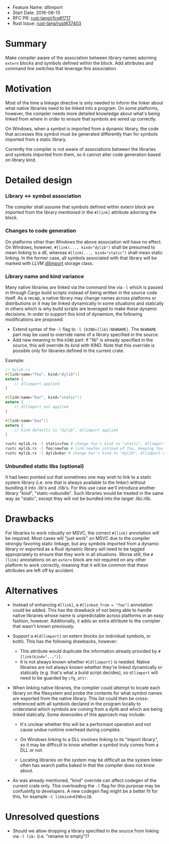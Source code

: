 - Feature Name: dllimport
- Start Date: 2016-08-13
- RFC PR: [rust-lang/rfcs#1717](https://github.com/rust-lang/rfcs/pull/1717)
- Rust Issue: [rust-lang/rust#37403](https://github.com/rust-lang/rust/issues/37403)

# Summary
[summary]: #summary

Make compiler aware of the association between library names adorning `extern` blocks
and symbols defined within the block.  Add attributes and command line switches that leverage
this association.

# Motivation
[motivation]: #motivation

Most of the time a linkage directive is only needed to inform the linker about
what native libraries need to be linked into a program. On some platforms,
however, the compiler needs more detailed knowledge about what's being linked
from where in order to ensure that symbols are wired up correctly.

On Windows, when a symbol is imported from a dynamic library, the code that accesses
this symbol must be generated differently than for symbols imported from a static library.

Currently the compiler is not aware of associations between the libraries and symbols
imported from them, so it cannot alter code generation based on library kind.

# Detailed design
[design]: #detailed-design

### Library <-> symbol association

The compiler shall assume that symbols defined within extern block
are imported from the library mentioned in the `#[link]` attribute adorning the block.

### Changes to code generation

On platforms other than Windows the above association will have no effect.
On Windows, however, `#[link(..., kind="dylib")` shall be presumed to mean linking to a dll,
whereas `#[link(..., kind="static")` shall mean static linking.  In the former case, all symbols
associated with that library will be marked with LLVM [dllimport][1] storage class.

[1]: http://llvm.org/docs/LangRef.html#dll-storage-classes

### Library name and kind variance

Many native libraries are linked via the command line via `-l` which is passed
in through Cargo build scripts instead of being written in the source code
itself. As a recap, a native library may change names across platforms or
distributions or it may be linked dynamically in some situations and
statically in others which is why build scripts are leveraged to make these
dynamic decisions. In order to support this kind of dynamism, the following
modifications are proposed:

- Extend syntax of the `-l` flag to `-l [KIND=]lib[:NEWNAME]`.  The `NEWNAME`
  part may be used to override name of a library specified in the source.
- Add new meaning to the `KIND` part: if "lib" is already specified in the source,
  this will override its kind with KIND.  Note that this override is possible only
  for libraries defined in the current crate.

Example:

```rust
// mylib.rs
#[link(name="foo", kind="dylib")]
extern {
    // dllimport applied
}

#[link(name="bar", kind="static")]
extern {
    // dllimport not applied
}

#[link(name="baz")]
extern {
    // kind defaults to "dylib", dllimport applied
}
```

```sh
rustc mylib.rs -l static=foo # change foo's kind to "static", dllimport will not be applied
rustc mylib.rs -l foo:newfoo # link newfoo instead of foo, keeping foo's kind as "dylib"
rustc mylib.rs -l dylib=bar # change bar's kind to "dylib", dllimport will be applied
```

### Unbundled static libs (optional)

It had been pointed out that sometimes one may wish to link to a static system library
(i.e. one that is always available to the linker) without bundling it into .lib's and .rlib's.
For this use case we'll introduce another library "kind", "static-nobundle".
Such libraries would be treated in the same way as "static", except they will not be bundled into
the target .lib/.rlib.

# Drawbacks
[drawbacks]: #drawbacks

For libraries to work robustly on MSVC, the correct `#[link]` annotation will
be required. Most cases will "just work" on MSVC due to the compiler strongly
favoring static linkage, but any symbols imported from a dynamic library or
exported as a Rust dynamic library will need to be tagged appropriately to
ensure that they work in all situations. Worse still, the `#[link]` annotations
on an `extern` block are not required on any other platform to work correctly,
meaning that it will be common that these attributes are left off by accident.


# Alternatives
[alternatives]: #alternatives

- Instead of enhancing `#[link]`, a `#[linked_from = "foo"]` annotation could be added.
  This has the drawback of not being able to handle native libraries whose
  name is unpredictable across platforms in an easy fashion, however.
  Additionally, it adds an extra attribute to the comipler that wasn't known
  previously.

- Support a `#[dllimport]` on extern blocks (or individual symbols, or both).
  This has the following drawbacks, however:
  - This attribute would duplicate the information already provided by
    `#[link(kind="...")]`.
  - It is not always known whether `#[dllimport]` is needed. Native
    libraires are not always known whether they're linked dynamically or
    statically (e.g. that's what a build script decides), so `dllimport`
    will need to be guarded by `cfg_attr`.

- When linking native libraries, the compiler could attempt to locate each
  library on the filesystem and probe the contents for what symbol names are
  exported from the native library. This list could then be cross-referenced
  with all symbols declared in the program locally to understand which symbols
  are coming from a dylib and which are being linked statically. Some downsides
  of this approach may include:

    - It's unclear whether this will be a performant operation and not cause
      undue runtime overhead during compiles.

    - On Windows linking to a DLL involves linking to its "import library", so
      it may be difficult to know whether a symbol truly comes from a DLL or
      not.

    - Locating libraries on the system may be difficult as the system linker
      often has search paths baked in that the compiler does not know about.

- As was already mentioned, "kind" override can affect codegen of the current crate only.
  This overloading the `-l` flag for this purpose may be confusinfg to developers.
  A new codegen flag might be a better fit for this, for example `-C libkind=KIND=LIB`.

# Unresolved questions
[unresolved]: #unresolved-questions

- Should we allow dropping a library specified in the source from linking via `-l lib:` (i.e. "rename to empty")?
